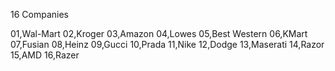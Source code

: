 16 Companies

01,Wal-Mart
02,Kroger
03,Amazon
04,Lowes
05,Best Western
06,KMart
07,Fusian
08,Heinz
09,Gucci
10,Prada
11,Nike
12,Dodge
13,Maserati
14,Razor
15,AMD
16,Razer

